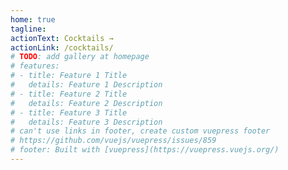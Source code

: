 ```yaml
---
home: true
tagline:
actionText: Cocktails →
actionLink: /cocktails/
# TODO: add gallery at homepage
# features:
# - title: Feature 1 Title
#   details: Feature 1 Description
# - title: Feature 2 Title
#   details: Feature 2 Description
# - title: Feature 3 Title
#   details: Feature 3 Description
# can't use links in footer, create custom vuepress footer
# https://github.com/vuejs/vuepress/issues/859
# footer: Built with [vuepress](https://vuepress.vuejs.org/)
---
```


<cocktails-carousel/>
<vuepress-footer/>
